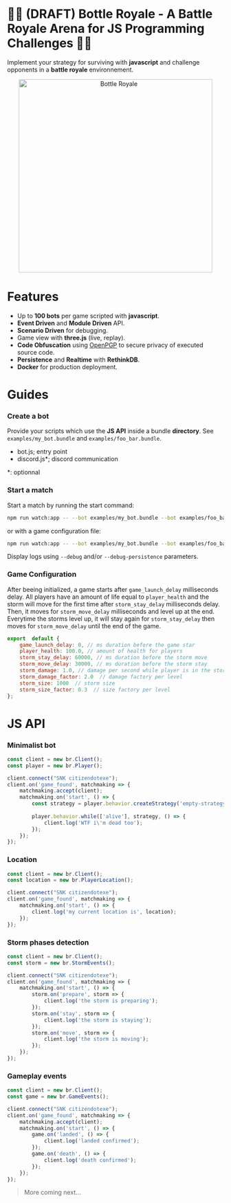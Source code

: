 # 🚧🚧 (DRAFT) Bottle Royale - A Battle Royale Arena for JS Programming Challenges 🚧🚧

Implement your strategy for surviving with **javascript** and challenge opponents in a **battle royale** environnement.

<p align="center">
	<img src="https://drive.google.com/uc?export=view&id=1kYO3YjYbErXG-fKSyKNF0vDBu7Y86x2g" width="450px" title="Bottle Royale" />
</p>

# Features
- Up to **100 bots** per game scripted with **javascript**.
- **Event Driven** and **Module Driven** API.
- **Scenario Driven** for debugging.
- Game view with **three.js** (live, replay).
- **Code Obfuscation** using [OpenPGP](https://tools.ietf.org/html/rfc4880) to secure privacy of executed source code.
- **Persistence** and **Realtime** with **RethinkDB**.
- **Docker** for production deployment.

# Guides
### Create a bot

Provide your scripts which use the **JS API** inside a bundle **directory**. See `examples/my_bot.bundle` and `examples/foo_bar.bundle`.
- bot.js; entry point
- discord.js*; discord communication

*: optionnal

### Start a match
Start a match by running the start command:
```sh
npm run watch:app -- --bot examples/my_bot.bundle --bot examples/foo_bar.bundle
```
or with a game configuration file:
```sh
npm run watch:app -- --bot examples/my_bot.bundle --bot examples/foo_bar.bundle --config game.config.js
```
Display logs using `--debug` and/or `--debug-persistence` parameters.

### Game Configuration

After beeing initialized, a game starts after `game_launch_delay` milliseconds delay. All players have an amount of life equal to `player_health` and the storm will move for the first time after `storm_stay_delay` milliseconds delay. Then, it moves for `storm_move_delay` milliseconds and level up at the end. Everytime the storms level up, it will stay again for `storm_stay_delay` then moves for `storm_move_delay` until the end of the game.

```javascript
export  default {
	game_launch_delay: 0, // ms duration before the game star
	player_health: 100.0, // amount of health for players
	storm_stay_delay: 60000, // ms duration before the storm move
	storm_move_delay: 30000, // ms duration before the storm stay
	storm_damage: 1.0, // damage per second while player is in the storm
	storm_damage_factor: 2.0  // damage factory per level
	storm_size: 1000  // storm size
	storm_size_factor: 0.3  // size factory per level
};
```

# JS API
### Minimalist bot

```javascript
const client = new br.Client();
const player = new br.Player();

client.connect("SNK citizendotexe");
client.on('game_found', matchmaking => {
    matchmaking.accept(client);
    matchmaking.on('start', () => {
        const strategy = player.behavior.createStrategy('empty-strategy');
        
        player.behavior.while(['alive'], strategy, () => {
            client.log('WTF i\'m dead too');
        });
    });
});
```

### Location

```javascript
const client = new br.Client();
const location = new br.PlayerLocation();

client.connect("SNK citizendotexe");
client.on('game_found', matchmaking => {
    matchmaking.on('start', () => {
        client.log('my current location is', location);
    });
});
```

### Storm phases detection

```javascript
const client = new br.Client();
const storm = new br.StormEvents();

client.connect("SNK citizendotexe");
client.on('game_found', matchmaking => {
    matchmaking.on('start', () => {
        storm.on('prepare', storm => {
            client.log('the storm is preparing');
        });
        storm.on('stay', storm => {
            client.log('the storm is staying');
        });
        storm.on('move', storm => {
            client.log('the storm is moving');
        });
    });
});
```

### Gameplay events

```javascript
const client = new br.Client();
const game = new br.GameEvents();

client.connect("SNK citizendotexe");
client.on('game_found', matchmaking => {
    matchmaking.accept(client);
    matchmaking.on('start', () => {
        game.on('landed', () => {
            client.log('landed confirmed');
        });
        game.on('death', () => {
            client.log('death confirmed');
        });
    });
});
```

> More coming next...
